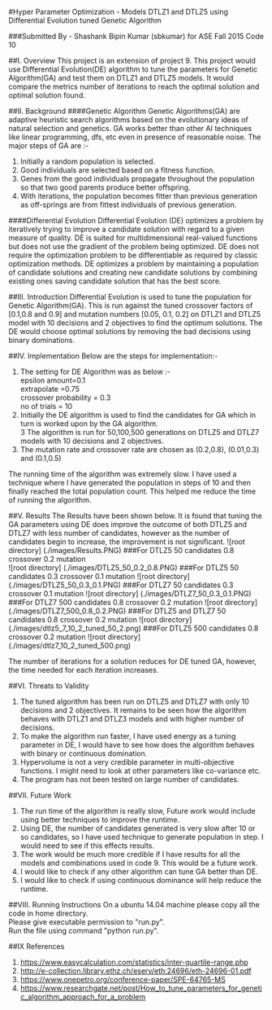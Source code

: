 #Hyper Parameter Optimization - Models DTLZ1 and DTLZ5 using Differential Evolution tuned Genetic Algorithm

###Submitted By - Shashank Bipin Kumar (sbkumar) for ASE Fall 2015 Code 10

##I. Overview
This project is an extension of project 9. This project would use Differential Evolution(DE) algorithm to tune the parameters for Genetic Algorithm(GA) and test them on DTLZ1 and DTLZ5 models. It would compare the metrics number of iterations to reach the optimal solution and optimal solution found.

##II. Background
####Genetic Algorithm
Genetic Algorithms(GA) are adaptive heuristic search algorithms based on the evolutionary ideas of natural selection and genetics. GA works better than other AI techniques like linear programming, dfs, etc even in presence of reasonable noise. The major steps of GA are :-  
1. Initially a random population is selected.  
2. Good individuals are selected based on a fitness function.  
3. Genes from the good individuals propagate throughout the population so that two good parents produce better offspring.  
4. With iterations, the population becomes fitter than previous generation as off-springs are from fittest individuals of previous generation. 

####Differential Evolution
Differential Evolution (DE) optimizes a problem by iteratively trying to improve a candidate solution with regard to a given measure of quality. DE is suited for multidimensional real-valued functions but does not use the gradient of the problem being optimized. DE does not require the optimization problem to be differentiable as required by classic optimization methods. DE optimizes a problem by maintaining a population of candidate solutions and creating new candidate solutions by combining existing ones saving candidate solution that has the best score.

##III. Introduction
Differential Evolution is used to tune the population for Genetic Algorithm(GA). This is run against the tuned crossover factors of [0.1,0.8 and 0.9] and mutation numbers [0.05, 0.1, 0.2] on DTLZ1 and DTLZ5 model  with 10 decisions and 2 objectives to find the optimum solutions. The DE would choose optimal solutions by removing the bad decisions using binary dominations.

##IV. Implementation
Below are the steps for implementation:-  
1. The setting for DE Algorithm was as below :-  
	epsilon amount=0.1  
    extrapolate =0.75  
	crossover probability = 0.3  
	no of trials = 10  
2. Initially the DE algorithm is used to find the candidates for GA which in turn is worked upon by the GA algorithm.  
3  The algorithm is run for 50,100,500 generations on DTLZ5 and DTLZ7 models with 10 decisions and 2 objectives.
4. The mutation rate and crossover rate are chosen as (0.2,0.8), (0.01,0.3) and (0.1,0.5)

The running time of the algorithm was extremely slow. I have used a technique where I have generated the population in steps of 10 and then finally reached the total population count. This helped me reduce the time of running the algorithm.

##V. Results
The Results have been shown below. It is found that tuning the GA parameters using DE does improve the outcome of both DTLZ5 and DTLZ7 with less number of candidates, however as the number of candidates begin to increase, the improvement is not significant.
![root directory] (./images/Results.PNG)
###For DTLZ5 50 candidates 0.8 crossover 0.2 mutation  
![root directory] (./images/DTLZ5_50_0.2_0.8.PNG)
###For DTLZ5 50 candidates 0.3 crossover 0.1 mutation
![root directory] (./images/DTLZ5_50_0.3_0.1.PNG)
###For DTLZ7 50 candidates 0.3 crossover 0.1 mutation
![root directory] (./images/DTLZ7_50_0.3_0.1.PNG)
###For DTLZ7 500 candidates 0.8 crossover 0.2 mutation
![root directory] (./images/DTLZ7_500_0.8_0.2.PNG)
###For DTLZ5 and DTLZ7 50 candidates 0.8 crossover 0.2 mutation
![root directory] (./images/dtlz5_7_10_2_tuned_50_2.png)
###For DTLZ5 500 candidates 0.8 crossover 0.2 mutation
![root directory] (./images/dtlz7_10_2_tuned_500.png)

The number of iterations for a solution reduces for DE tuned GA, however, the time needed for each iteration increases.

##VI. Threats to Validity
1. The tuned algorithm has been run on DTLZ5 and DTLZ7 with only 10 decisions and 2 objectives. It remains to be seen how the algorithm behaves with DTLZ1 and DTLZ3 models and with higher number of decisions.  
2. To make the algorithm run faster, I have used energy as a tuning parameter in DE, I would have to see how does the algorithm behaves with binary or continuous domination.  
3. Hypervolume is not a very credible parameter in multi-objective functions. I might need to look at other parameters like co-variance etc.
4. The program has not been tested on large number of candidates.
  

##VII. Future Work
1. The run time of the algorithm is really slow, Future work would include using better techniques to improve the runtime.  
2. Using DE, the number of candidates generated is very slow after 10 or so candidates, so I have used technique to generate population in step. I would need to see if this effects results.  
3. The work would be much more credible if I have results for all the models and combinations used in code 9. This would be a future work.
4. I would like to check if any other algorithm can tune GA better than DE.
5. I would like to check if using continuous dominance will help reduce the runtime.

##VIII. Running Instructions
On a ubuntu 14.04 machine please copy all the code in home directory.  
Please give executable permission to "run.py".  
Run the file using command "python run.py".  

##IX References
1. https://www.easycalculation.com/statistics/inter-quartile-range.php  
2. http://e-collection.library.ethz.ch/eserv/eth:24696/eth-24696-01.pdf  
3. https://www.onepetro.org/conference-paper/SPE-64765-MS  
4. https://www.researchgate.net/post/How_to_tune_parameters_for_genetic_algorithm_approach_for_a_problem  













